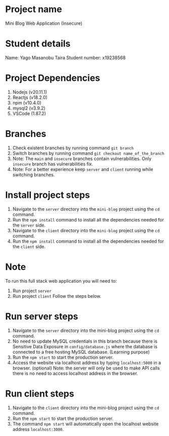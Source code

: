 # Project name

Mini Blog Web Application (Insecure)

# Student details

Name: Yago Masanobu Taira
Student number: x19238568

# Project Dependencies

1. Nodejs (v20.11.1)
2. Reactjs (v18.2.0)
3. npm (v10.4.0)
4. mysql2 (v3.9.2)
5. VSCode (1.87.2)

# Branches

1. Check existent branches by running command `git branch`
2. Switch branches by running command `git checkout name_of_the_branch`
3. Note: The `main` and `insecure` branches contain vulnerabilities. Only `insecure` branch has vulnerabilities fix.
4. Note: For a better experience keep `server` and `client` running while switching branches.

# Install project steps

1. Navigate to the `server` directory into the `mini-blog` project using the `cd` command.
2. Run the `npm install` command to install all the dependencies needed for the `server` side.
3. Navigate to the `client` directory into the `mini-blog` project using the `cd` command.
4. Run the `npm install` command to install all the dependencies needed for the `client` side.

# Note

To run this full stack web application you will need to:

1. Run project `server`
2. Run project `client`
   Follow the steps below.

# Run server steps

1. Navigate to the `server` directory into the mini-blog project using the `cd` command.
2. No need to update MySQL credentials in this branch because there is Sensitive Data Exposure in `config/database.js` where the database is connected to a free hosting MySQL database. (Learning purpose)
3. Run the `npm start` to start the production server.
4. Access the website via localhost address by typing `localhost:5000` in a browser. (optional)
   Note: the server will only be used to make API calls there is no need to access localhost address in the browser.

# Run client steps

1. Navigate to the `client` directory into the mini-blog project using the `cd` command.
2. Run the `npm start` to start the production server.
3. The command `npm start` will automatically open the localhost website address `localhost:3000`.
